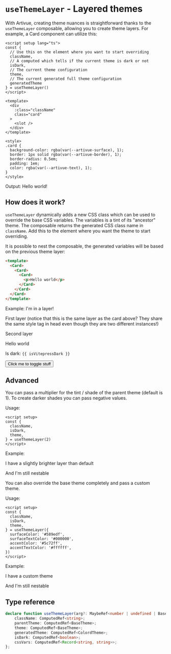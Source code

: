 <script setup>
import { ref, watch } from 'vue'
import Card from '../../components/Card.vue'
import CustomThemedLayer from '../../components/CustomThemedLayer.vue'
import ArtivueInput from '../../components/ArtivueInput.vue'
import { useBaseTheme, themes } from 'artivue'
import { useData } from 'vitepress'

const {
  setBaseTheme,
  isDark,
} = useBaseTheme()

const { isDark: isVitepressDark } = useData()

function switchTheme() {
  isVitepressDark.value = !isVitepressDark.value
}
</script>

# `useThemeLayer` - Layered themes

With Artivue, creating theme nuances is straightforward thanks to the `useThemeLayer` composable, allowing you to create theme layers.
For example, a Card component can utilize this:

```vue
<script setup lang="ts">
const {
  // Use this on the element where you want to start overriding
  className,
  // A computed which tells if the current theme is dark or not
  isDark,
  // The current theme configuration
  theme,
  // The current generated full theme configuration
  generatedTheme
} = useThemeLayer()
</script>

<template>
  <div
    :class="className"
    class="card"
  >
    <slot />
  </div>
</template>

<style>
.card {
  background-color: rgba(var(--artivue-surface), 1);
  border: 1px solid rgba(var(--artivue-border), 1);
  border-radius: 0.5em;
  padding: 1em;
  color: rgba(var(--artivue-text), 1);
}
</style>
```

Output:
<Card un-p="4">
Hello world!
</Card>

## How does it work?

`useThemeLayer` dynamically adds a new CSS class which can be used to override the base CSS variables. The variables is a tint of its "ancestor" theme.
The composable returns the generated CSS class name in `className`. Add this to the element where you want the theme to start overriding.

It is possible to nest the composable, the generated variables will be based on the previous theme layer:

```html
<template>
  <Card>
    <Card>
      <Card>
        <p>Hello world</p>
      </Card>
    </Card>
  </Card>
</template>
```

Example:
<Card un-m="y-4" un-p="4">
I'm in a layer!
</Card>

<Card class="[&_p]:(m-0)" un-p="4">
  <p un-m="b-4!">First layer (notice that this is the same layer as the card above? They share the same style tag in head even though they are two different instances!)</p>
  <Card un-p="4">
    <p un-m="b-4!">Second layer</p>
    <Card un-p="4">
      <p>Hello world</p>
      <div class="mb-6">
        <ArtivueInput un-w="full" un-min="w-0" un-max="w-xs" placeholder="Themed input!" />
      </div>
      <div class="vp-doc" un-m="y-2">
        <p>Is dark: <code>{{ isVitepressDark }}</code></p>
      </div>
      <button class="artivue-button artivue-button-accent artivue-button-solid" @click="switchTheme()">
        Click me to toggle stuff
      </button>
    </Card>
  </Card>
</Card>

## Advanced

You can pass a multiplier for the tint / shade of the parent theme (default is 1). To create darker shades you can pass negative values.

Usage:

```vue
<script setup>
const {
  className,
  isDark,
  theme,
} = useThemeLayer(2)
</script>
```

Example:
<Card v-slot="{ className }" :multiplier="2">

  <div :class="className" un-text="artivue-text">
    <Card class="[&_p]:(m-0)" un-p="4">
      <p un-m="b-4!">I have a slightly brighter layer than default</p>
      <Card un-p="4">
        <p>And I'm still nestable</p>
      </Card>
    </Card>
  </div>
</Card>

You can also override the base theme completely and pass a custom theme.

Usage:

```vue
<script setup>
const {
  className,
  isDark,
  theme,
} = useThemeLayer({
  surfaceColor: '#589edf',
  surfaceTextColor: '#000000',
  accentColor: '#5c72ff',
  accentTextColor: '#ffffff',
})
</script>
```

Example:
<CustomThemedLayer v-slot="{ className }">

  <div :class="className" un-text="artivue-text">
    <Card class="[&_p]:(m-0)" un-p="4">
      <p un-m="b-4!">I have a custom theme</p>
      <Card un-p="4">
        <p>And I'm still nestable</p>
      </Card>
    </Card>
  </div>
</CustomThemedLayer>

## Type reference

```typescript
declare function useThemeLayer(arg?: MaybeRef<number | undefined | BaseTheme>): {
    className: ComputedRef<string>;
    parentTheme: ComputedRef<BaseTheme>;
    theme: ComputedRef<BaseTheme>;
    generatedTheme: ComputedRef<ColordTheme>;
    isDark: ComputedRef<boolean>;
    cssVars: ComputedRef<Record<string, string>>;
};
```
